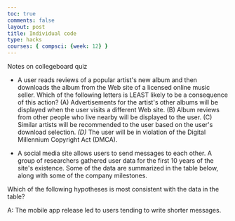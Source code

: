```yaml
---
toc: true
comments: false
layout: post
title: Individual code 
type: hacks
courses: { compsci: {week: 12} }
---
```



Notes on collegeboard quiz

- A user reads reviews of a popular artist's new album and then downloads the album from the Web site of a
licensed online music seller. Which of the following letters is LEAST likely to be a consequence of this action?
(A) Advertisements for the artist's other albums will be displayed when the user visits a different Web site.
(B) Album reviews from other people who live nearby will be displayed to the user.
(C) Similar artists will be recommended to the user based on the user's download selection.
*(D)* The user will be in violation of the Digital Millennium Copyright Act (DMCA).

- A social media site allows users to send messages to each other. A group of researchers gathered user data for the first
10 years of the site's existence. Some of the data are summarized in the table below, along with some of the company milestones.

Which of the following hypotheses is most consistent with the data in the table?

A: The mobile app release led to users tending to write shorter messages.